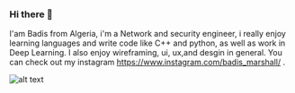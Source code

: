 ### Hi there 👋

I'am Badis from Algeria, i'm a Network and security engineer, i really enjoy learning languages and write code like C++ and python, as well as work in Deep Learning. I also enjoy wireframing, ui, ux,and desgin in general. You can check out my instagram https://www.instagram.com/badis_marshall/ .

![alt text](https://github.com/[badismarshall]/[reponame]/blob/[branch]/pexels-mikhail-nilov-6963944.jpg?raw=true)
